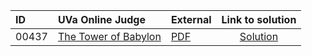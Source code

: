 | ID | UVa Online Judge | External | Link to solution |
|:---|:---|:---|:---:|
| 00437 | [The Tower of Babylon](https://onlinejudge.org/index.php?option=com_onlinejudge&Itemid=8&category=651&page=show_problem&problem=378) | [PDF](https://onlinejudge.org/external/4/437.pdf) | [Solution](https://github.com/versenyi98/uva-solutions/tree/main/solutions/00437%20-%20The%20Tower%20of%20Babylon)|
